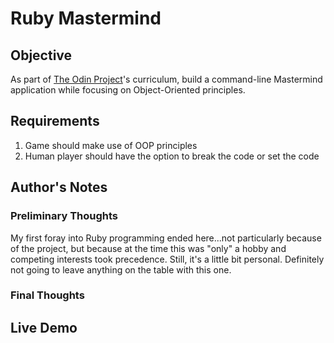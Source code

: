 # Ruby Mastermind

## Objective

As part of [The Odin Project](https://www.theodinproject.com/paths/full-stack-ruby-on-rails/courses/ruby-programming/lessons/mastermind)'s
curriculum, build a command-line Mastermind application while focusing on Object-Oriented principles.

## Requirements

1. Game should make use of OOP principles
2. Human player should have the option to break the code or set the code

## Author's Notes

### Preliminary Thoughts

My first foray into Ruby programming ended here...not particularly because of the project, but because at the time
this was "only" a hobby and competing interests took precedence. Still, it's a little bit personal. Definitely not
going to leave anything on the table with this one.

### Final Thoughts



## Live Demo

<!-- Try it out [here](https://replit.com/@CodyMalcolm/odin-mastermind). -->
